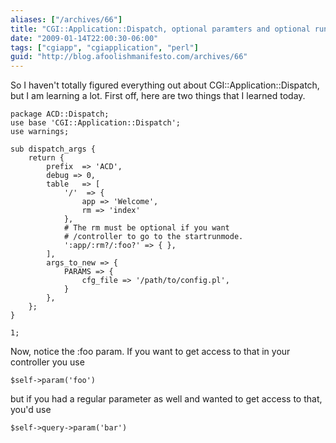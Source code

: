 ```yaml
---
aliases: ["/archives/66"]
title: "CGI::Application::Dispatch, optional paramters and optional runmodes"
date: "2009-01-14T22:00:30-06:00"
tags: ["cgiapp", "cgiapplication", "perl"]
guid: "http://blog.afoolishmanifesto.com/archives/66"
---
```

So I haven't totally figured everything out about CGI::Application::Dispatch, but I am learning a lot. First off, here are two things that I learned today.

    package ACD::Dispatch;
    use base 'CGI::Application::Dispatch';
    use warnings;

    sub dispatch_args {
        return {
            prefix  => 'ACD',
            debug => 0,
            table   => [
                '/'  => {
                    app => 'Welcome',
                    rm => 'index'
                },
                # The rm must be optional if you want
                # /controller to go to the startrunmode.
                ':app/:rm?/:foo?' => { },
            ],
            args_to_new => {
                PARAMS => {
                    cfg_file => '/path/to/config.pl',
                }
            },
        };
    }

    1;

Now, notice the :foo param. If you want to get access to that in your controller you use

    $self->param('foo')

but if you had a regular parameter as well and wanted to get access to that, you'd use

    $self->query->param('bar')
